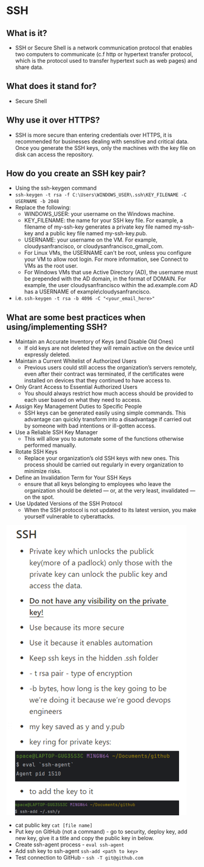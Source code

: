 # SSH

## What is it?

- SSH or Secure Shell is a network communication protocol that enables two computers to communicate (c.f http or hypertext transfer protocol, which is the protocol used to transfer hypertext such as web pages) and share data.

## What does it stand for?

- Secure Shell

## Why use it over HTTPS?

- SSH is more secure than entering credentials over HTTPS, it is recommended for businesses dealing with sensitive and critical data. Once you generate the SSH keys, only the machines with the key file on disk can access the repository.

## How do you create an SSH key pair?

- Using the ssh-keygen command
- `ssh-keygen -t rsa -f C:\Users\WINDOWS_USER\.ssh\KEY_FILENAME -C USERNAME -b 2048`
- Replace the following:
  - WINDOWS_USER: your username on the Windows machine. 
  - KEY_FILENAME: the name for your SSH key file. For example, a filename of my-ssh-key generates a private key file named my-ssh-key and a public key file named my-ssh-key.pub. 
  - USERNAME: your username on the VM. For example, cloudysanfrancisco, or cloudysanfrancisco_gmail_com. 
  - For Linux VMs, the USERNAME can't be root, unless you configure your VM to allow root login. For more information, see Connect to VMs as the root user. 
  - For Windows VMs that use Active Directory (AD), the username must be prepended with the AD domain, in the format of DOMAIN\. For example, the user cloudysanfrancisco within the ad.example.com AD has a USERNAME of example\cloudysanfrancisco.
- i.e. `ssh-keygen -t rsa -b 4096 -C "<your_email_here>"`

## What are some best practices when using/implementing SSH?

- Maintain an Accurate Inventory of Keys (and Disable Old Ones)
  - If old keys are not deleted they will remain active on the device until expressly deleted.
- Maintain a Current Whitelist of Authorized Users
  - Previous users could still access the organization’s servers remotely, even after their contract was terminated, if the certificates were installed on devices that they continued to have access to.
- Only Grant Access to Essential Authorized Users
  - You should always restrict how much access should be provided to each user based on what they need to access.
- Assign Key Management Duties to Specific People
  - SSH keys can be generated easily using simple commands. This advantage can quickly transform into a disadvantage if carried out by someone with bad intentions or ill-gotten access.
- Use a Reliable SSH Key Manager
  - This will allow you to automate some of the functions otherwise performed manually.
- Rotate SSH Keys
  - Replace your organization’s old SSH keys with new ones. This process should be carried out regularly in every organization to minimize risks.
- Define an Invalidation Term for Your SSH Keys
  - ensure that all keys belonging to employees who leave the organization should be deleted — or, at the very least, invalidated — on the spot.
- Use Updated Versions of the SSH Protocol
  - When the SSH protocol is not updated to its latest version, you make yourself vulnerable to cyberattacks.

![img.png](img.png)

- cat public key `cat [file name]`
- Put key on GitHub (not a command) - go to security, deploy key, add new key, give it a title and copy the public key in below.
- Create ssh-agent process - `eval ssh-agent` 
- Add ssh key to ssh-agent `ssh-add <path to key>`
- Test connection to GitHub - `ssh -T git@github.com`